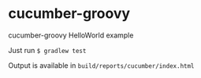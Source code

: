 cucumber-groovy
===============

cucumber-groovy HelloWorld example

Just run ```$ gradlew test```

Output is available in ```build/reports/cucumber/index.html```

